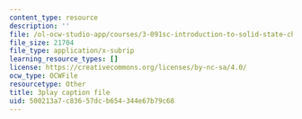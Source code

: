 ```yaml
---
content_type: resource
description: ''
file: /ol-ocw-studio-app/courses/3-091sc-introduction-to-solid-state-chemistry-fall-2010/500213a7c83657dcb654344e67b79c68_j9DVXVwVyc4.vtt
file_size: 21704
file_type: application/x-subrip
learning_resource_types: []
license: https://creativecommons.org/licenses/by-nc-sa/4.0/
ocw_type: OCWFile
resourcetype: Other
title: 3play caption file
uid: 500213a7-c836-57dc-b654-344e67b79c68
---
```

